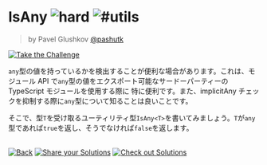 <!--info-header-start--><h1>IsAny <img src="https://img.shields.io/badge/-hard-de3d37" alt="hard"/> <img src="https://img.shields.io/badge/-%23utils-999" alt="#utils"/></h1><blockquote><p>by Pavel Glushkov <a href="https://github.com/pashutk" target="_blank">@pashutk</a></p></blockquote><p><a href="https://tsch.js.org/223/play" target="_blank"><img src="https://img.shields.io/badge/-Take%20the%20Challenge-3178c6?logo=typescript&logoColor=white" alt="Take the Challenge"/></a> </p><!--info-header-end-->

`any`型の値を持っているかを検出することが便利な場合があります。これは、モジュール API で`any`型の値をエクスポート可能なサードーパーティーの TypeScript モジュールを使用する際に
特に便利です。また、implicitAny チェックを抑制する際に`any`型について知ることは良いことです。

そこで、型`T`を受け取るユーティリティ型`IsAny<T>`を書いてみましょう。`T`が`any`型であれば`true`を返し、そうでなければ`false`を返します。

<!--info-footer-start--><br><a href="../../README.md" target="_blank"><img src="https://img.shields.io/badge/-Back-grey" alt="Back"/></a> <a href="https://tsch.js.org/223/answer" target="_blank"><img src="https://img.shields.io/badge/-Share%20your%20Solutions-teal" alt="Share your Solutions"/></a> <a href="https://tsch.js.org/223/solutions" target="_blank"><img src="https://img.shields.io/badge/-Check%20out%20Solutions-de5a77?logo=awesome-lists&logoColor=white" alt="Check out Solutions"/></a> <!--info-footer-end-->
